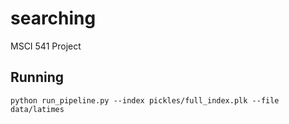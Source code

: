 # searching
MSCI 541 Project

## Running

```
python run_pipeline.py --index pickles/full_index.plk --file data/latimes
```
